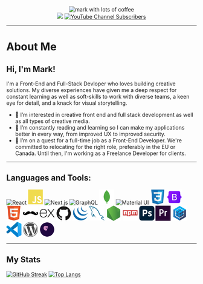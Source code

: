 <div id="header" align="center">
  <img src="https://user-images.githubusercontent.com/112417090/196089857-bc426d38-c4cf-44c5-9264-d2d334ef75b1.jpg" alt="mark with lots of coffee" width="100"/>

<div id="badges">
 <a href="https://www.linkedin.com/in/mark-gardner-2b214817/"><img src="https://img.shields.io/badge/LinkedIn-blue?logo=linkedin&logoColor=white&style=flat"></a>
  <a href="https://youtube.com/theweirdlings"><img alt="YouTube Channel Subscribers" src="https://img.shields.io/youtube/channel/views/UCV_j3wMR3-bRQeihg8n7oNQ?style=social"></a>
  </div>
  </div>
  
  ---
  
<h1>About Me</h1>

<h2>Hi, I'm Mark!</h2>

I'm a Front-End and Full-Stack Devloper who loves building creative solutions. My diverse experiences have given me a deep respect for constant learning as well as soft-skills to work with diverse teams, a keen eye for detail, and a knack for visual storytelling.

- 👀 I’m interested in creative front end and full stack development as well as all types of creative media.
- 🌱 I’m constantly reading and learning so I can make my applications better in every way, from improved UX to improved security.
- 💞️ I’m on a quest for a full-time job as a Front-End Developer. We're committed to relocating for the right role, preferably in the EU or Canada. Until then, I'm working as a Freelance Developer for clients.  

---

<h2>Languages and Tools:</h2>
<div id='tools'>
    
 <img src="https://cdn.jsdelivr.net/gh/devicons/devicon/icons/react/react-original.svg" width="40" height="40" alt="React" />  
  <img src="https://github.com/devicons/devicon/blob/master/icons/javascript/javascript-plain.svg" width="40" height="40" alt="Javascript">
 <img src="https://cdn.jsdelivr.net/gh/devicons/devicon/icons/nextjs/nextjs-original.svg" width="40" height="40" alt="Next.js"/>  
 <img src="https://cdn.jsdelivr.net/gh/devicons/devicon/icons/graphql/graphql-plain.svg" width="40" height="40" alt="GraphQL"/>   
   <img src="https://github.com/devicons/devicon/blob/master/icons/mongodb/mongodb-plain.svg" width="40" height="40" alt="MongoDB" />
 <img src="https://cdn.jsdelivr.net/gh/devicons/devicon/icons/materialui/materialui-original.svg" width="40" height="40" alt="Material UI"/>    
 <img src="https://github.com/devicons/devicon/blob/master/icons/css3/css3-original.svg" width="40" height="40" alt="CSS3" />
 <img src="https://github.com/devicons/devicon/blob/master/icons/bootstrap/bootstrap-original.svg" width="40" height="40" alt="Bootstrap" />
 <img src="https://github.com/devicons/devicon/blob/master/icons/html5/html5-original.svg" width="40" height="40" alt="HTML5"/>
 <img src="https://github.com/devicons/devicon/blob/master/icons/handlebars/handlebars-original.svg" width="40" height="40" alt="Handlebars" />
<img src="https://github.com/devicons/devicon/blob/master/icons/express/express-original.svg" width="40" height="40" alt="express" />
 <img src="https://github.com/devicons/devicon/blob/master/icons/github/github-original.svg" width="40" height="40" alt="GitHub" />
 <img src="https://github.com/devicons/devicon/blob/master/icons/jquery/jquery-original.svg" width="40" height="40" alt="JQuery" />
 <img src="https://github.com/devicons/devicon/blob/master/icons/mysql/mysql-original.svg" width="40" height="40" alt="mySQL" />
 <img src="https://github.com/devicons/devicon/blob/master/icons/nodejs/nodejs-original.svg" width="40" height="40" alt="Node.js" />
<img src="https://github.com/devicons/devicon/blob/master/icons/npm/npm-original-wordmark.svg" width="40" height="40" alt="npm" />
  <img src="https://github.com/devicons/devicon/blob/master/icons/photoshop/photoshop-plain.svg" width="40" height="40" alt="Photoshop" />
  <img src="https://github.com/devicons/devicon/blob/master/icons/premierepro/premierepro-plain.svg" width="40" height="40" alt="Premiere Pro" />
  <img src="https://github.com/devicons/devicon/blob/master/icons/sequelize/sequelize-original.svg" width="40" height="40" alt="Sequelize" />
  <img src="https://github.com/devicons/devicon/blob/master/icons/vscode/vscode-original.svg" width="40" height="40" alt="VS Code" />
  <img src="https://github.com/devicons/devicon/blob/master/icons/wordpress/wordpress-plain.svg" width="40" height="40" alt="Wordpress" />
   <img src="https://github.com/devicons/devicon/blob/master/icons/aftereffects/aftereffects-original.svg" width="40" height="40" alt="After Effects" />

  </div>
  
  ---
  
  <h2> My Stats</h2>
  
[![GitHub Streak](https://streak-stats.demolab.com?user=MarkGATX&theme=onedark_duo&hide_border=true)](https://git.io/streak-stats)
[![Top Langs](https://github-readme-stats.vercel.app/api/top-langs/?username=MarkGATX&theme=onedark&layout=compact)](https://github.com/anuraghazra/github-readme-stats)


  
<!---
MarkGATX/MarkGATX is a ✨ special ✨ repository because its `README.md` (this file) appears on your GitHub profile.
You can click the Preview link to take a look at your changes.
--->

